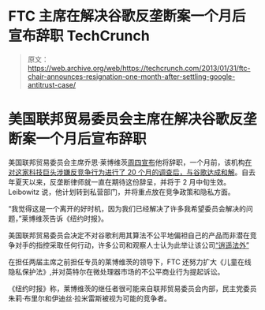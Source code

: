 # FTC 主席在解决谷歌反垄断案一个月后宣布辞职 TechCrunch

> 原文：<https://web.archive.org/web/https://techcrunch.com/2013/01/31/ftc-chair-announces-resignation-one-month-after-settling-google-antitrust-case/>

# 美国联邦贸易委员会主席在解决谷歌反垄断案一个月后宣布辞职

美国联邦贸易委员会主席乔恩·莱博维茨[周四宣布](https://web.archive.org/web/20221208230844/http://www.nytimes.com/2013/02/01/business/jon-leibowitz-resigns-as-ftc-chairman.html?_r=0)他将辞职，一个月前，该机构[在对这家科技巨头涉嫌反竞争行为进行了 20 个月的调查后，与谷歌达成和解](https://web.archive.org/web/20221208230844/https://beta.techcrunch.com/2013/01/03/ftc-settles-google-antitrust-probe/)。自去年夏天以来，反垄断律师就一直在期待这份辞呈，并将于 2 月中旬生效。Leibowitz 说，他计划转到私营部门，并将重点放在竞争政策和隐私方面。

“我觉得这是一个离开的好时机，因为我们已经解决了许多我希望委员会解决的问题，”莱博维茨告诉《纽约时报》。

美国联邦贸易委员会决定不对谷歌利用其算法不公平地偏袒自己的产品而非潜在竞争对手的指控采取任何行动，许多公司和观察人士认为此举让该公司[“逍遥法外”](https://web.archive.org/web/20221208230844/http://www.theatlantic.com/technology/archive/2013/01/what-matters-in-googles-ftc-settlement-a-cheat-sheet/266808/)

在担任两届主席之前担任专员的莱博维茨的领导下，FTC 还努力扩大《儿童在线隐私保护法》,并对英特尔在微处理器市场的不公平商业行为提起诉讼。

《纽约时报》称，莱博维茨的继任者很可能来自联邦贸易委员会内部，民主党委员朱莉·布里尔和伊迪丝·拉米雷斯被视为可能的竞争者。